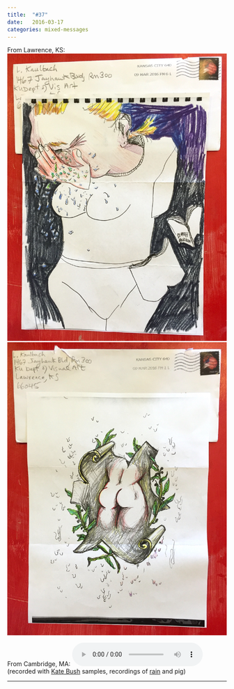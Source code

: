 ```yaml
---
title:  "#37"
date:   2016-03-17
categories: mixed-messages
---
```

From Lawrence, KS:
![](/assets/mm/3-17-16-1.jpg) 
![](/assets/mm/3-17-16-2.jpg) 

From Cambridge, MA:
<audio controls="controls">
	<a href="/assets/mm/3-17-16.mp3">3-17-16.mp3</a>
	<source src="/assets/mm/3-17-16.mp3" type="audio/wav">
</audio>
(recorded with [Kate Bush][1] samples, recordings of [rain][2] and pig)

[1]: https://www.youtube.com/watch?v=-1pMMIe4hb4 '"Wuthering Heights"'
[2]: http://freesound.org/people/geodylabs/sounds/122809/ "by freesound.org user geodylabs"

***